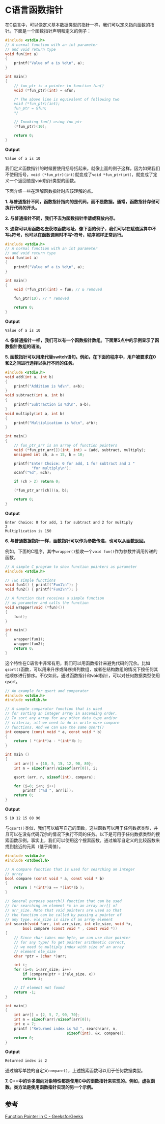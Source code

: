 # C语言函数指针

在C语言中，可以像定义基本数据类型的指针一样，我们可以定义指向函数的指针。下面是一个函数指针声明和定义的例子：

```C
#include <stdio.h> 
// A normal function with an int parameter 
// and void return type 
void fun(int a) 
{ 
	printf("Value of a is %d\n", a); 
} 

int main() 
{ 
	// fun_ptr is a pointer to function fun() 
	void (*fun_ptr)(int) = &fun; 

	/* The above line is equivalent of following two 
	void (*fun_ptr)(int); 
	fun_ptr = &fun; 
	*/

	// Invoking fun() using fun_ptr 
	(*fun_ptr)(10); 

	return 0; 
} 
```

**Output**

```
Value of a is 10
```

我们定义函数指针的时候要使用括号括起来，就像上面的例子这样。因为如果我们不使用括号，`void (*fun_ptr)(int)`就变成了`void *fun_ptr(int)`，就变成了定义一个返回值是void指针类型的函数。

下面介绍一些在理解函数指针时应该理解的点。

**1. 与普通指针不同，函数指针指向的是代码，而不是数据。通常，函数指针存储可执行代码的开头。**

**2. 与普通指针不同，我们不去为函数指针申请或释放内存。**

**3. 通常可以用函数名去获取函数地址，像下面的例子，我们可以在赋值运算中不写`&`符号，也可以在函数调用时不写`*`符号，程序照样正常运行。**

```C
#include <stdio.h> 
// A normal function with an int parameter 
// and void return type 
void fun(int a) 
{ 
    printf("Value of a is %d\n", a); 
} 

int main() 
{ 
    void (*fun_ptr)(int) = fun; // & removed 

    fun_ptr(10); // * removed 

    return 0; 
}
```

**Output**

```
Value of a is 10
```

**4. 像普通指针一样，我们可以有一个函数指针数组。下面第5点中的示例显示了函数指针数组的语法。**

**5. 函数指针可以用来代替switch语句。例如，在下面的程序中，用户被要求在0和2之间进行选择以执行不同的任务。**

```C
#include <stdio.h> 
void add(int a, int b) 
{ 
    printf("Addition is %d\n", a+b); 
} 
void subtract(int a, int b) 
{ 
    printf("Subtraction is %d\n", a-b); 
} 
void multiply(int a, int b) 
{ 
    printf("Multiplication is %d\n", a*b); 
} 

int main() 
{ 
    // fun_ptr_arr is an array of function pointers 
    void (*fun_ptr_arr[])(int, int) = {add, subtract, multiply}; 
    unsigned int ch, a = 15, b = 10; 

    printf("Enter Choice: 0 for add, 1 for subtract and 2 "
            "for multiply\n"); 
    scanf("%d", &ch); 

    if (ch > 2) return 0; 

    (*fun_ptr_arr[ch])(a, b); 

    return 0; 
} 
```

**Output**

```
Enter Choice: 0 for add, 1 for subtract and 2 for multiply
2
Multiplication is 150 
```

**6. 与普通数据指针一样，函数指针可以作为参数传递，也可以从函数返回。**
    
例如，下面的C程序，其中`wrapper()`接收一个`void fun()`作为参数并调用传递的函数。

```C
// A simple C program to show function pointers as parameter 
#include <stdio.h> 

// Two simple functions 
void fun1() { printf("Fun1\n"); } 
void fun2() { printf("Fun2\n"); } 

// A function that receives a simple function 
// as parameter and calls the function 
void wrapper(void (*fun)()) 
{ 
    fun(); 
} 

int main() 
{ 
    wrapper(fun1); 
    wrapper(fun2); 
    return 0; 
}
```

这个特性在C语言中非常有用，我们可以用函数指针来避免代码的冗余。比如`qsort()`函数，可以用来升序或降序排列数组，或者在结构数组的情况下按任何其他顺序进行排序。不仅如此，通过函数指针和void指针，可以对任何数据类型使用qsort。

```C
// An example for qsort and comparator 
#include <stdio.h> 
#include <stdlib.h> 

// A sample comparator function that is used 
// for sorting an integer array in ascending order. 
// To sort any array for any other data type and/or 
// criteria, all we need to do is write more compare 
// functions. And we can use the same qsort() 
int compare (const void * a, const void * b) 
{ 
    return ( *(int*)a - *(int*)b ); 
} 

int main () 
{ 
    int arr[] = {10, 5, 15, 12, 90, 80}; 
    int n = sizeof(arr)/sizeof(arr[0]), i; 

    qsort (arr, n, sizeof(int), compare); 

    for (i=0; i<n; i++) 
        printf ("%d ", arr[i]); 
    return 0; 
} 
```

**Output**

```
5 10 12 15 80 90
```

与`qsort()`类似，我们可以编写自己的函数，这些函数可以用于任何数据类型，并且可以在没有代码冗余的情况下执行不同的任务。以下是可用于任何数据类型的搜索函数示例。事实上，我们可以使用这个搜索函数，通过编写自定义的比较函数来找到接近的元素（低于阈值）。

```C
#include <stdio.h> 
#include <stdbool.h> 

// A compare function that is used for searching an integer 
// array 
bool compare (const void * a, const void * b) 
{ 
    return ( *(int*)a == *(int*)b ); 
} 

// General purpose search() function that can be used 
// for searching an element *x in an array arr[] of 
// arr_size. Note that void pointers are used so that 
// the function can be called by passing a pointer of 
// any type. ele_size is size of an array element 
int search(void *arr, int arr_size, int ele_size, void *x, 
        bool compare (const void * , const void *)) 
{ 
    // Since char takes one byte, we can use char pointer 
    // for any type/ To get pointer arithmetic correct, 
    // we need to multiply index with size of an array 
    // element ele_size 
    char *ptr = (char *)arr; 

    int i; 
    for (i=0; i<arr_size; i++) 
        if (compare(ptr + i*ele_size, x)) 
        return i; 

    // If element not found 
    return -1; 
} 

int main() 
{ 
    int arr[] = {2, 5, 7, 90, 70}; 
    int n = sizeof(arr)/sizeof(arr[0]); 
    int x = 7; 
    printf ("Returned index is %d ", search(arr, n, 
                            sizeof(int), &x, compare)); 
    return 0; 
} 
```

**Output**

```
Returned index is 2
```

通过编写单独的自定义`compare()`，上述搜索函数可以用于任何数据类型。

**7. C++中的许多面向对象特性都是使用C中的函数指针来实现的。例如，虚拟函数。类方法是使用函数指针实现的另一个示例。**



## 参考

[Function Pointer in C - GeeksforGeeks](https://www.geeksforgeeks.org/function-pointer-in-c/)